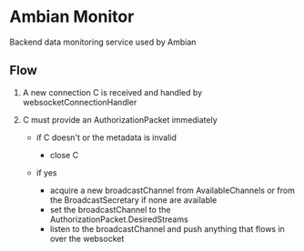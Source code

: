 # Ambian Monitor
Backend data monitoring service used by Ambian
## Flow
1. A new connection C is received and handled by websocketConnectionHandler
2. C must provide an AuthorizationPacket immediately

    - if C doesn't or the metadata is invalid

	    - close C
	
	- if yes
		- acquire a new broadcastChannel from AvailableChannels or from the BroadcastSecretary if none are available
		- set the broadcastChannel to the AuthorizationPacket.DesiredStreams
		- listen to the broadcastChannel and push anything that flows in over the websocket